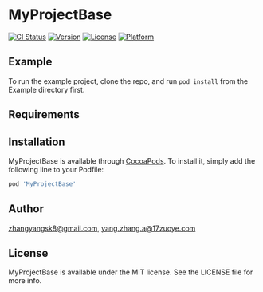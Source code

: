 # MyProjectBase

[![CI Status](https://img.shields.io/travis/zhangyangsk8@gmail.com/MyProjectBase.svg?style=flat)](https://travis-ci.org/zhangyangsk8@gmail.com/MyProjectBase)
[![Version](https://img.shields.io/cocoapods/v/MyProjectBase.svg?style=flat)](https://cocoapods.org/pods/MyProjectBase)
[![License](https://img.shields.io/cocoapods/l/MyProjectBase.svg?style=flat)](https://cocoapods.org/pods/MyProjectBase)
[![Platform](https://img.shields.io/cocoapods/p/MyProjectBase.svg?style=flat)](https://cocoapods.org/pods/MyProjectBase)

## Example

To run the example project, clone the repo, and run `pod install` from the Example directory first.

## Requirements

## Installation

MyProjectBase is available through [CocoaPods](https://cocoapods.org). To install
it, simply add the following line to your Podfile:

```ruby
pod 'MyProjectBase'
```

## Author

zhangyangsk8@gmail.com, yang.zhang.a@17zuoye.com

## License

MyProjectBase is available under the MIT license. See the LICENSE file for more info.
